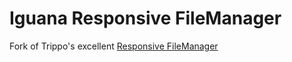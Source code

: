 # Iguana Responsive FileManager

Fork of Trippo's excellent [Responsive FileManager](https://github.com/trippo/ResponsiveFilemanager)
